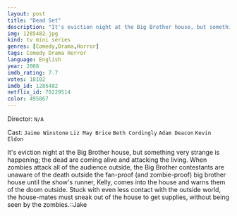 ```yaml
---
layout: post
title: "Dead Set"
description: "It's eviction night at the Big Brother house, but something very strange is happening; the dead are coming alive and attacking the living. When zombies attack all of the audience outside, the Big Brother contestants are unaware of the death outside the fan-proof (and zombie-proof) big brother house until the show's runner, Kelly, comes into the house and warns them of the doom outside. Stuck with even less contact with the outside world, the house-mates must sneak out of the house to get supplies, without being seen by the zombies..."
img: 1285482.jpg
kind: tv mini series
genres: [Comedy,Drama,Horror]
tags: Comedy Drama Horror 
language: English
year: 2008
imdb_rating: 7.7
votes: 18102
imdb_id: 1285482
netflix_id: 70229514
color: 495867
---
```

Director: `N/A`  

Cast: `Jaime Winstone` `Liz May Brice` `Beth Cordingly` `Adam Deacon` `Kevin Eldon` 

It's eviction night at the Big Brother house, but something very strange is happening; the dead are coming alive and attacking the living. When zombies attack all of the audience outside, the Big Brother contestants are unaware of the death outside the fan-proof (and zombie-proof) big brother house until the show's runner, Kelly, comes into the house and warns them of the doom outside. Stuck with even less contact with the outside world, the house-mates must sneak out of the house to get supplies, without being seen by the zombies.::Jake